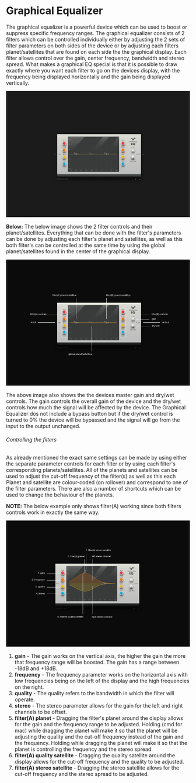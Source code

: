 # Graphical Equalizer

The graphical equalizer is a powerful device which can be used to boost
or suppress specific frequency ranges. The graphical equalizer consists
of 2 filters which can be controlled individually either by adjusting
the 2 sets of filter parameters on both sides of the device or by
adjusting each filters planet/satellites that are found on each side the
the graphical display. Each filter allows control over the gain, center
frequency, bandwidth and stereo spread. What makes a graphical EQ
special is that it is possible to draw exactly where you want each
filter to go on the devices display, with the frequency being displayed
horizontally and the gain being displayed vertically.

![/images/eq1.png](/images/eq1.png
"/images/eq1.png")

**Below:** The below image shows the 2 filter controls and their
planet/satellites. Everything that can be done with the filter's
parameters can be done by adjusting each filter's planet and satellites,
as well as this both filter's can be controlled at the same time by
using the global planet/satellites found in the center of the graphical
display.

![/images/eq2.png](/images/eq2.png
"/images/eq2.png")

The above image also shows the the devices master gain and dry/wet
controls. The gain controls the overall gain of the device and the
dry/wet controls how much the signal will be affected by the device. The
Graphical Equalizer dos not include a bypass button but if the dry/wet
control is turned to 0% the device will be bypassed and the signal will
go from the input to the output unchanged.

###### Controlling the filters

As already mentioned the exact same settings can be made by using either
the separate parameter controls for each filter or by using each
filter's corresponding planets/satellites. All of the planets and
satellites can be used to adjust the cut-off frequency of the filter(s)
as well as this each Planet and satellite are colour-coded (on rollover)
and correspond to one of the filter parameters. There are also a number
of shortcuts which can be used to change the behaviour of the planets.

**NOTE:** The below example only shows filter(A) working since both
filters controls work in exactly the same way.

![/images/eq\_wave2.png](/images/eq_wave2.png
"/images/eq_wave2.png")

1.  **gain** - The gain works on the vertical axis, the higher the gain
    the more that frequency range will be boosted. The gain has a range
    between -18dB and +18dB.
2.  **frequency** - The frequency parameter works on the horizontal axis
    with low frequencies being on the left of the display and the high
    frequencies on the right.
3.  **quality** - The quality refers to the bandwidth in which the
    filter will operate.
4.  **stereo** - The stereo parameter allows for the gain for the left
    and right channels to be offset.
5.  **filter(A) planet** - Dragging the filter's planet around the
    display allows for the gain and the frequency range to be adjusted.
    Holding <ctrl> (cmd for mac) while dragging the planet will make it
    so that the planet will be adjusting the quality and the cut-off
    frequency instead of the gain and the frequency. Holding <shift>
    while dragging the planet will make it so that the planet is
    controlling the frequency and the stereo spread.
6.  **filter(A) quality satellite** - Dragging the quality satellite
    around the display allows for the cut-off frequency and the quality
    to be adjusted.
7.  **filter(A) stereo satellite** - Dragging the stereo satellite
    allows for the cut-off frequency and the stereo spread to be
    adjusted.
